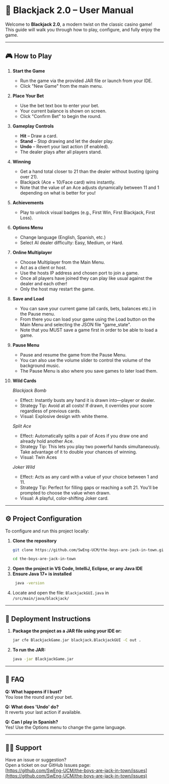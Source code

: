 # 📘 Blackjack 2.0 – User Manual
 
Welcome to **Blackjack 2.0**, a modern twist on the classic casino game!  
This guide will walk you through how to play, configure, and fully enjoy the game.

---

## 🎮 How to Play

1. **Start the Game**
   - Run the game via the provided JAR file or launch from your IDE.
   - Click "New Game" from the main menu.

2. **Place Your Bet**
   - Use the bet text box to enter your bet.
   - Your current balance is shown on screen.
   - Click "Confirm Bet" to begin the round.

3. **Gameplay Controls**
   - **Hit** – Draw a card.
   - **Stand** – Stop drawing and let the dealer play.
   - **Undo** – Revert your last action (if enabled).
   - The dealer plays after all players stand.

4. **Winning**
   - Get a hand total closer to 21 than the dealer without busting (going over 21).
   - Blackjack (Ace + 10/Face card) wins instantly.
   - Note that the value of an Ace adjusts dynamically between 11 and 1 depending on what is better for you!

5. **Achievements**
   - Play to unlock visual badges (e.g., First Win, First Blackjack, First Loss).

6. **Options Menu**
   - Change language (English, Spanish, etc.)
   - Select AI dealer difficulty: Easy, Medium, or Hard.
  
7. **Online Multiplayer**
   - Choose Multiplayer from the Main Menu.
   - Act as a client or host.
   - Use the hosts IP address and chosen port to join a game.
   - Once all players have joined they can play like usual against the dealer and each other!
   - Only the host may restart the game.

8. **Save and Load**
   - You can save your current game (all cards, bets, balances etc.) in the Pause menu.
   - From there you can load your game using the Load button on the Main Menu and selecting the JSON file "game_state".
   - Note that you MUST save a game first in order to be able to load a game.
  
9. **Pause Menu**
    - Pause and resume the game from the Pause Menu.
    - You can also use the volume slider to control the volume of the background music.
    - The Pause Menu is also where you save games to later load them.

10. **Wild Cards**
    
      *Blackjack Bomb*
    - Effect: Instantly busts any hand it is drawn into—player or dealer.
    - Strategy Tip: Avoid at all costs! If drawn, it overrides your score regardless of previous cards.
    - Visual: Explosive design with white theme.
      
    *Split Ace*
    - Effect: Automatically splits a pair of Aces if you draw one and already hold another Ace.
    - Strategy Tip: This lets you play two powerful hands simultaneously. Take advantage of it to double your chances of winning.
    - Visual: Twin Aces
      
     *Joker Wild*
    - Effect: Acts as any card with a value of your choice between 1 and 11.
    - Strategy Tip: Perfect for filling gaps or reaching a soft 21. You'll be prompted to choose the value when drawn.
    - Visual: A playful, color-shifting Joker card.

      
---

## ⚙️ Project Configuration

To configure and run this project locally:

1. **Clone the repository**
   ```bash
   git clone https://github.com/SwEng-UCM/the-boys-are-jack-in-town.git
   ```
   ```bash
   cd the-boys-are-jack-in-town
   ```
2. **Open the project in VS Code, IntelliJ, Eclipse, or any Java IDE**
3. **Ensure Java 17+ is installed**
   ```bash
    java -version
4. Locate and open the file: `BlackjackGUI.java` in `/src/main/java/blackjack/`

---

## 🚀 Deployment Instructions

1. **Package the project as a JAR file using your IDE or:**
    ```bash
   jar cfe BlackjackGame.jar blackjack.BlackjackGUI -C out .
    ```
2. **To run the JAR:**
    ```bash
   java -jar BlackjackGame.jar
    ```

--- 

## 🙋 FAQ

**Q: What happens if I bust?**  
You lose the round and your bet.

**Q: What does 'Undo' do?**  
It reverts your last action if available.

**Q: Can I play in Spanish?**  
Yes! Use the Options menu to change the game language.

---

## 🧑‍💻 Support

Have an issue or suggestion?  
Open a ticket on our GitHub Issues page:  
[https://github.com/SwEng-UCM/the-boys-are-jack-in-town/issues](https://github.com/SwEng-UCM/the-boys-are-jack-in-town/issues)

